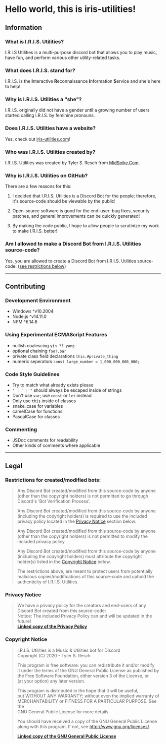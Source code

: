 # Hello world, this is iris-utilities!

## Information

### What is I.R.I.S. Utilities?
I.R.I.S Utilities is a multi-purpose discord bot that allows you to play music, have fun, and perform various other utility-related tasks.

### What does I.R.I.S. stand for?
I.R.I.S. is the **I**nteractive **R**econnaissance **I**nformation **S**ervice and she's here to help!

### Why is I.R.I.S. Utilities a "she"?
I.R.I.S. originally did not have a gender until a growing number of users started calling I.R.I.S. by feminine pronouns.

### Does I.R.I.S. Utilities have a website?
Yes, check out [iris-utilities.com](https://iris-utilities.com/)!

### Who was I.R.I.S. Utilities created by?
I.R.I.S. Utilities was created by Tyler S. Resch from [MidSpike.Com](https://midspike.com/).

### Why is I.R.I.S. Utilities on GitHub?
There are a few reasons for this:

1) I decided that I.R.I.S. Utilities is a Discord Bot for the people; therefore, it's source-code should be viewable by the public!

2) Open-source software is good for the end-user: bug fixes, security patches, and general improvements can be quickly generated!

3) By making the code public, I hope to allow people to scrutinize my work to make I.R.I.S. better!

### Am I allowed to make a Discord Bot from I.R.I.S. Utilities source-code?
Yes, you are allowed to create a Discord Bot from I.R.I.S. Utilities source-code. ([see restrictions below](#legal))

---

## Contributing

### Development Environment
- Windows ^v10.2004
- Node.js ^v14.11.0
- NPM ^6.14.8

### Using Experimental ECMAScript Features
- nullish coalescing `yin ?? yang`
- optional chaining `foo?.bar`
- private class field declarations `this.#private_thing`
- numeric seperators `const large_number = 1_000_000_000_000;`

### Code Style Guidelines
- Try to match what already exists please
- ``' | ` | "`` should always be escaped inside of strings
- Don't use `var`; use `const` or `let` instead
- Only use `this` inside of classes
- snake_case for variables
- camelCase for functions
- PascalCase for classes

### Commenting
- JSDoc comments for readability
- Other kinds of comments where applicable

---

## Legal

### Restrictions for created/modified bots:
> Any Discord Bot created/modified from this source-code by anyone (other than the copyright holders) is not permitted to go through Discord's 'Bot Verification Process'.
> 
> Any Discord Bot created/modified from this source-code by anyone (including the copyright holders) is required to use the included privacy policy located in the [Privacy Notice](#privacy-notice) section below.
> 
> Any Discord Bot created/modified from this source-code by anyone (other than the copyright holders) is not permitted to modify the included privacy policy.
> 
> Any Discord Bot created/modified from this source-code by anyone (including the copyright holders) must attribute the copyright holder(s) listed in the [Copyright Notice](#copyright-notice) below.
> 
> The restrictions above, are meant to protect users from potentially malicious copies/modifications of this source-code and uphold the authenticity of I.R.I.S. Utilities.

### Privacy Notice
> We have a privacy policy for the creators and end-users of any Discord Bot created from this source-code:  
> Notice: The included Privacy Policy can and will be updated in the future!  
> **[Linked copy of the Privacy Policy](PRIVACY.md)**

### Copyright Notice
> I.R.I.S. Utilities is a Music & Utilities bot for Discord  
> Copyright (C) 2020 - Tyler S. Resch
> 
> This program is free software: you can redistribute it and/or modify  
> it under the terms of the GNU General Public License as published by  
> the Free Software Foundation, either version 3 of the License, or  
> (at your option) any later version.
> 
> This program is distributed in the hope that it will be useful,  
> but WITHOUT ANY WARRANTY; without even the implied warranty of  
> MERCHANTABILITY or FITNESS FOR A PARTICULAR PURPOSE.  See the  
> GNU General Public License for more details.
> 
> You should have received a copy of the GNU General Public License  
> along with this program. If not, see <http://www.gnu.org/licenses/>.
> 
> **[Linked copy of the GNU General Public License](LICENSE.md)**
